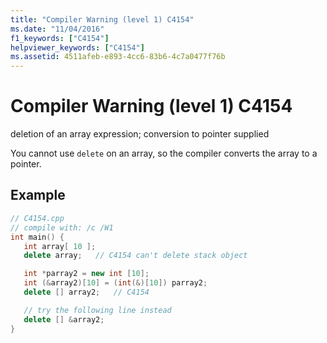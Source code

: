 ```yaml
---
title: "Compiler Warning (level 1) C4154"
ms.date: "11/04/2016"
f1_keywords: ["C4154"]
helpviewer_keywords: ["C4154"]
ms.assetid: 4511afeb-e893-4cc6-83b6-4c7a0477f76b
---
```

# Compiler Warning (level 1) C4154

deletion of an array expression; conversion to pointer supplied

You cannot use `delete` on an array, so the compiler converts the array to a pointer.

## Example

```cpp
// C4154.cpp
// compile with: /c /W1
int main() {
   int array[ 10 ];
   delete array;   // C4154 can't delete stack object

   int *parray2 = new int [10];
   int (&array2)[10] = (int(&)[10]) parray2;
   delete [] array2;   // C4154

   // try the following line instead
   delete [] &array2;
}
```
